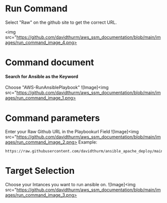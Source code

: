 # Run Command


Select "Raw" on the github site to get the correct URL.

<img src="https://github.com/davidthurm/aws_ssm_documentation/blob/main/images/run_command_image_4.png>

# Command document
#### Search for Ansible as the Keyword
Choose "AWS-RunAnsiblePlaybook"
![Image]<img src="https://github.com/davidthurm/aws_ssm_documentation/blob/main/images/run_command_image_1.png>

# Command parameters
Enter your Raw Github URL in the Playbookurl Field
![Image]<img src="https://github.com/davidthurm/aws_ssm_documentation/blob/main/images/run_command_image_2.png>
Example:
```
https://raw.githubusercontent.com/davidthurm/ansible_apache_deploy/main/main.yml
```

# Target Selection
Choose your Intances you want to run ansible on.
![Image]<img src="https://github.com/davidthurm/aws_ssm_documentation/blob/main/images/run_command_image_3.png>